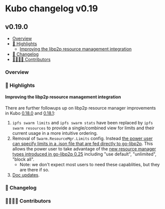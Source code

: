<!-- omit in toc -->
# Kubo changelog v0.19

<!-- omit in toc -->
## v0.19.0

- [Overview](#overview)
- [🔦 Highlights](#-highlights)
  - [Improving the libp2p resource management integration](#improving-the-libp2p-resource-management-integration)
- [📝 Changelog](#-changelog)
- [👨‍👩‍👧‍👦 Contributors](#-contributors)

### Overview

### 🔦 Highlights

#### Improving the libp2p resource management integration
There are further followups up on libp2p resource manager improvements in Kubo [0.18.0](https://github.com/ipfs/kubo/blob/master/docs/changelogs/v0.18.md#improving-libp2p-resource-management-integration-1)
and [0.18.1](https://github.com/ipfs/kubo/blob/master/docs/changelogs/v0.18.md#improving-libp2p-resource-management-integration):
1. `ipfs swarm limits` and `ipfs swarm stats` have been replaced by `ipfs swarm resources` to provide a single/combined view for limits and their current usage in a more intuitive ordering.  
1. Removal of `Swarm.ResourceMgr.Limits` config.  Instead [the power user can specify limits in a .json file that are fed directly to go-libp2p](https://github.com/ipfs/kubo/blob/master/docs/libp2p-resource-management.md#user-supplied-override-limits).  This allows the power user to take advantage of the [new resource manager types introduced in go-libp2p 0.25](https://github.com/libp2p/go-libp2p/blob/master/CHANGELOG.md#new-resource-manager-types-) including "use default", "unlimited", "block all".
   - Note: we don't expect most users to need these capablities, but they are there if so.
1. [Doc updates](https://github.com/ipfs/kubo/blob/master/docs/libp2p-resource-management.md).  

### 📝 Changelog

### 👨‍👩‍👧‍👦 Contributors
